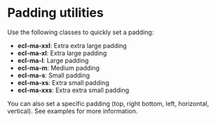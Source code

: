 # Padding utilities

Use the following classes to quickly set a padding:
* **ecl-ma-xxl**: Extra extra large padding
* **ecl-ma-xl**: Extra large padding
* **ecl-ma-l**: Large padding
* **ecl-ma-m**: Medium padding
* **ecl-ma-s**: Small padding
* **ecl-ma-xs**: Extra small padding
* **ecl-ma-xxs**: Extra extra small padding

You can also set a specific padding (top, right bottom, left, horizontal, vertical).
See examples for more information.
